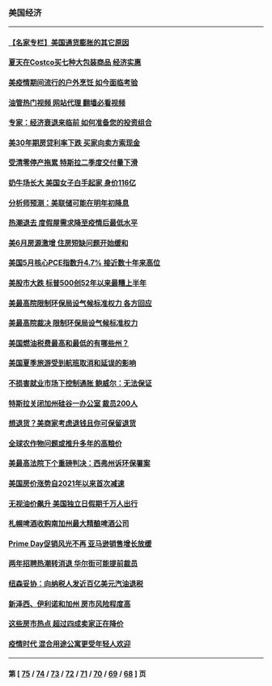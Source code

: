 ### 美国经济
---
#### [【名家专栏】美国通货膨胀的其它原因](../../pages/ncid1078158/n13772617.md?07040445) 
#### [夏天在Costco买七种大包装商品 经济实惠](../../pages/ncid1078158/n13762553.md?07040445) 
#### [美疫情期间流行的户外烹饪 如今面临考验](../../pages/ncid1078158/n13772365.md?07040445) 
#### [油管热门视频 网站代理 翻墙必看视频](http://209.222.30.114:81/youtube.html?07040445)
#### [专家：经济衰退来临前 如何准备您的投资组合](../../pages/ncid1078158/n13772364.md?07040445) 
#### [美30年期房贷利率下跌 买家向卖方索现金](../../pages/ncid1078158/n13772295.md?07040445) 
#### [受清零停产拖累 特斯拉二季度交付量下滑](../../pages/ncid1078158/n13772234.md?07040445) 
#### [奶牛场长大 美国女子白手起家 身价116亿](../../pages/ncid1078158/n13770994.md?07040445) 
#### [分析师预测：美联储可能在明年初降息](../../pages/ncid1078158/n13772057.md?07040445) 
#### [热潮退去 度假屋需求降至疫情后最低水平](../../pages/ncid1078158/n13771913.md?07040445) 
#### [美6月房源激增 住房短缺问题开始缓和](../../pages/ncid1078158/n13771588.md?07040445) 
#### [美国5月核心PCE指数升4.7% 接近数十年来高位](../../pages/ncid1078158/n13770992.md?07040445) 
#### [美股市大跌 标普500创52年以来最糟上半年](../../pages/ncid1078158/n13770988.md?07040445) 
#### [美最高院限制环保局设气候标准权力 各方回应](../../pages/ncid1078158/n13770901.md?07040445) 
#### [美最高院裁决 限制环保局设气候标准权力](../../pages/ncid1078158/n13770868.md?07040445) 
#### [美国燃油税费最高和最低的有哪些州？](../../pages/ncid1078158/n13770341.md?07040445) 
#### [美国夏季旅游受到航班取消和延误的影响](../../pages/ncid1078158/n13770276.md?07040445) 
#### [不损害就业市场下控制通胀 鲍威尔：无法保证](../../pages/ncid1078158/n13770190.md?07040445) 
#### [特斯拉关闭加州硅谷一办公室 裁员200人](../../pages/ncid1078158/n13770149.md?07040445) 
#### [想退货？美商家考虑退钱且你可保留退货](../../pages/ncid1078158/n13769661.md?07040445) 
#### [全球农作物问题或推升多年的高粮价](../../pages/ncid1078158/n13769592.md?07040445) 
#### [美最高法院下个重磅判决：西弗州诉环保署案](../../pages/ncid1078158/n13769362.md?07040445) 
#### [美国房价涨势自2021年以来首次减速](../../pages/ncid1078158/n13769511.md?07040445) 
#### [无视油价飙升 美国独立日假期千万人出行](../../pages/ncid1078158/n13769490.md?07040445) 
#### [札幌啤酒收购南加州最大精酿啤酒公司](../../pages/ncid1078158/n13768291.md?07040445) 
#### [Prime Day促销风光不再 亚马逊销售增长放缓](../../pages/ncid1078158/n13768791.md?07040445) 
#### [两年招聘热潮转消退 华尔街可能提前裁员](../../pages/ncid1078158/n13768737.md?07040445) 
#### [纽森妥协：向纳税人发近百亿美元汽油退税](../../pages/ncid1078158/n13768765.md?07040445) 
#### [新泽西、伊利诺和加州 房市风险程度高](../../pages/ncid1078158/n13768427.md?07040445) 
#### [这些房市热点 超过四成卖家正在降价](../../pages/ncid1078158/n13768265.md?07040445) 
#### [疫情时代 混合用途公寓更受年轻人欢迎](../../pages/ncid1078158/n13768248.md?07040445) 

---
#### 第 [ [75](./75.md?07040445) / [74](./74.md?07040445) / [73](./73.md?07040445) / [72](./72.md?07040445) / [71](./71.md?07040445) / [70](./70.md?07040445) / [69](./69.md?07040445) / [68](./68.md?07040445) ] 页
